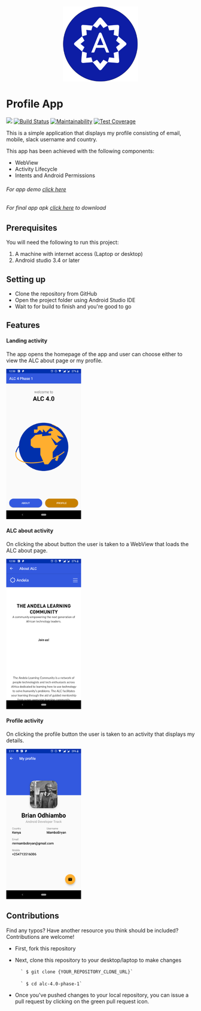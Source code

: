 <p align="center"><img src="pics/logo.png" alt="Andela Profile" height="200px"></p>

# Profile App
[![](https://img.shields.io/badge/Reviewed_by-Hound-a873d1.svg)](https://houndci.com) [![Build Status](https://app.bitrise.io/app/b5835fa302b9a476/status.svg?token=sTCVSr9p3z-QcaUv_ciAjA&branch=master)](https://app.bitrise.io/app/b5835fa302b9a476) [![Maintainability](https://api.codeclimate.com/v1/badges/4325bdf63dc04048dcb3/maintainability)](https://codeclimate.com/github/MamboBryan/Randomy/maintainability) [![Test Coverage](https://api.codeclimate.com/v1/badges/4325bdf63dc04048dcb3/test_coverage)](https://codeclimate.com/github/MamboBryan/Randomy/test_coverage)

This is a simple application that displays my profile consisting of email, mobile, slack username and country.

This app has been achieved with the following components:
- WebView
- Activity Lifecycle
-	Intents and Android Permissions

###### For app demo [click here](https://appetize.io/app/yhacw7x461h4cek1qdmbmrybb0?device=nexus5&scale=75&orientation=portrait&osVersion=8.1)
###### For final app apk [click here](https://drive.google.com/open?id=1M1YDD6oI1S2abMjVBYqTbYEC7Acj1dy7) to download

## Prerequisites
You will need the following to run this project:
1. A machine with internet access (Laptop or desktop)
2. Android studio 3.4 or later

## Setting up
* Clone the repository from GitHub
* Open the project folder using Android Studio IDE
* Wait to for build to finish and you're good to go

## Features
#### Landing activity
The app opens the homepage of the app and user can choose either to view the ALC about page or my profile.

<img src="pics/landing.png" width="200"/>

#### ALC about activity
On clicking the about button the user is taken to a WebView that loads the ALC about page.

<img src="pics/about.png" width="200"/>

#### Profile activity
On clicking the profile button the user is taken to an activity that displays my details.

<img src="pics/profile.png" width="200"/>

## Contributions
Find any typos? Have another resource you think should be included? Contributions are welcome!
* First, fork this repository
* Next, clone this repository to your desktop/laptop to make changes

		` $ git clone {YOUR_REPOSITORY_CLONE_URL}`

		` $ cd alc-4.0-phase-1`

* Once you've pushed changes to your local repository, you can issue a pull request by clicking on the green pull request icon.
